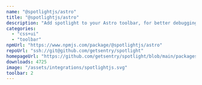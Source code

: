 ```yaml
---
name: "@spotlightjs/astro"
title: "@spotlightjs/astro"
description: "Add spotlight to your Astro toolbar, for better debugging."
categories:
  - "css+ui"
  - "toolbar"
npmUrl: "https://www.npmjs.com/package/@spotlightjs/astro"
repoUrl: "ssh://git@github.com/getsentry/spotlight"
homepageUrl: "https://github.com/getsentry/spotlight/blob/main/packages/astro/README.md"
downloads: 4725
image: "/assets/integrations/spotlightjs.svg"
toolbar: 2
---
```


